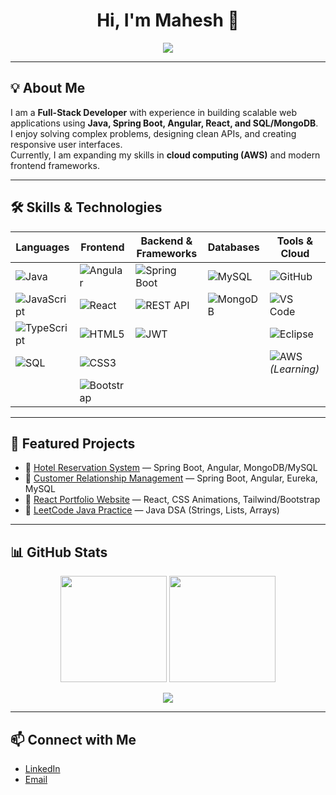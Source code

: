 <h1 align="center">Hi, I'm Mahesh 👋</h1>

<p align="center">
  <a href="https://git.io/typing-svg">
    <img src="https://readme-typing-svg.herokuapp.com?size=22&duration=3000&color=00F700&center=true&vCenter=true&width=600&lines=Full-Stack+Developer;Java+%7C+Spring+Boot+%7C+Angular+%7C+React;Building+Scalable+Web+Applications;Learning+AWS+Cloud+Practitioner" />
  </a>
</p>

---

## 💡 About Me  

I am a **Full-Stack Developer** with experience in building scalable web applications using **Java, Spring Boot, Angular, React, and SQL/MongoDB**.  
I enjoy solving complex problems, designing clean APIs, and creating responsive user interfaces.  
Currently, I am expanding my skills in **cloud computing (AWS)** and modern frontend frameworks.  

---

## 🛠️ Skills & Technologies  

| **Languages** | **Frontend** | **Backend & Frameworks** | **Databases** | **Tools & Cloud** |
|---------------|--------------|---------------------------|---------------|-------------------|
| ![Java](https://img.shields.io/badge/Java-ED8B00?style=for-the-badge&logo=openjdk&logoColor=white) | ![Angular](https://img.shields.io/badge/Angular-DD0031?style=for-the-badge&logo=angular&logoColor=white) | ![Spring Boot](https://img.shields.io/badge/SpringBoot-6DB33F?style=for-the-badge&logo=springboot&logoColor=white) | ![MySQL](https://img.shields.io/badge/MySQL-005C84?style=for-the-badge&logo=mysql&logoColor=white) | ![GitHub](https://img.shields.io/badge/GitHub-181717?style=for-the-badge&logo=github&logoColor=white) |
| ![JavaScript](https://img.shields.io/badge/JavaScript-F7DF1E?style=for-the-badge&logo=javascript&logoColor=black) | ![React](https://img.shields.io/badge/React-20232A?style=for-the-badge&logo=react&logoColor=61DAFB) | ![REST API](https://img.shields.io/badge/REST-02569B?style=for-the-badge&logo=rest&logoColor=white) | ![MongoDB](https://img.shields.io/badge/MongoDB-4EA94B?style=for-the-badge&logo=mongodb&logoColor=white) | ![VS Code](https://img.shields.io/badge/VS%20Code-0078D4?style=for-the-badge&logo=visualstudiocode&logoColor=white) |
| ![TypeScript](https://img.shields.io/badge/TypeScript-007ACC?style=for-the-badge&logo=typescript&logoColor=white) | ![HTML5](https://img.shields.io/badge/HTML5-E34F26?style=for-the-badge&logo=html5&logoColor=white) | ![JWT](https://img.shields.io/badge/JWT-black?style=for-the-badge&logo=JSON%20web%20tokens) |  | ![Eclipse](https://img.shields.io/badge/Eclipse-2C2255?style=for-the-badge&logo=eclipseide&logoColor=white) |
| ![SQL](https://img.shields.io/badge/SQL-003B57?style=for-the-badge&logo=database&logoColor=white) | ![CSS3](https://img.shields.io/badge/CSS3-1572B6?style=for-the-badge&logo=css3&logoColor=white) |  |  | ![AWS](https://img.shields.io/badge/AWS-232F3E?style=for-the-badge&logo=amazonaws&logoColor=white) *(Learning)* |
|  | ![Bootstrap](https://img.shields.io/badge/Bootstrap-563D7C?style=for-the-badge&logo=bootstrap&logoColor=white) |  |  |   |

---

## 📌 Featured Projects  

- 🏨 [Hotel Reservation System](#) — Spring Boot, Angular, MongoDB/MySQL  
- 🤝 [Customer Relationship Management](#) — Spring Boot, Angular, Eureka, MySQL  
- 🎨 [React Portfolio Website](#) — React, CSS Animations, Tailwind/Bootstrap  
- 🧩 [LeetCode Java Practice](#) — Java DSA (Strings, Lists, Arrays)

---

## 📊 GitHub Stats  

<p align="center">
  <img src="https://github-readme-stats.vercel.app/api?username=maheshmantrala&show_icons=true&theme=radical" height="170"/>
  <img src="https://streak-stats.demolab.com?user=maheshmantrala&theme=dark&hide_border=true" height="170"/>
</p>

<p align="center">
  <img src="https://github-readme-stats.vercel.app/api/top-langs/?username=maheshmantrala&layout=compact&theme=radical"/>
</p>

---

## 📫 Connect with Me  

- [LinkedIn](#)  
- [Email](#)  

